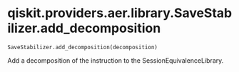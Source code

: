 # qiskit.providers.aer.library.SaveStabilizer.add\_decomposition

`SaveStabilizer.add_decomposition(decomposition)`

Add a decomposition of the instruction to the SessionEquivalenceLibrary.

